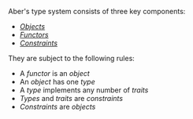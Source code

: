 Aber's type system consists of three key components: 
- [*Objects*](./Object/_.md)
- [*Functors*](./Constraint/Trait/Functor.md)
- [*Constraints*](./Constraint/_.md)

They are subject to the following rules:
- A *functor* is an *object*
- An *object* has one *type*
- A *type* implements any number of *traits*
- *Types* and *traits* are *constraints*
- *Constraints* are *objects*



